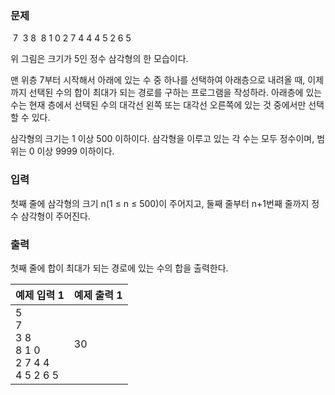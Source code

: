 ### 문제

​        7
​      3  8
​    8  1  0
  2  7  4  4
4  5  2  6  5

 

위 그림은 크기가 5인 정수 삼각형의 한 모습이다.

맨 위층 7부터 시작해서 아래에 있는 수 중 하나를 선택하여 아래층으로 내려올 때, 이제까지 선택된 수의 합이 최대가 되는 경로를 구하는 프로그램을 작성하라. 아래층에 있는 수는 현재 층에서 선택된 수의 대각선 왼쪽 또는 대각선 오른쪽에 있는 것 중에서만 선택할 수 있다.

삼각형의 크기는 1 이상 500 이하이다. 삼각형을 이루고 있는 각 수는 모두 정수이며, 범위는 0 이상 9999 이하이다.

 

### 입력

첫째 줄에 삼각형의 크기 n(1 ≤ n ≤ 500)이 주어지고, 둘째 줄부터 n+1번째 줄까지 정수 삼각형이 주어진다.

 

### 출력

첫째 줄에 합이 최대가 되는 경로에 있는 수의 합을 출력한다.

 

| **예제 입력 1**                                | **예제 출력 1** |
| ---------------------------------------------- | --------------- |
| 5<br>7<br>3 8<br>8 1 0<br>2 7 4 4<br>4 5 2 6 5 | 30              |

